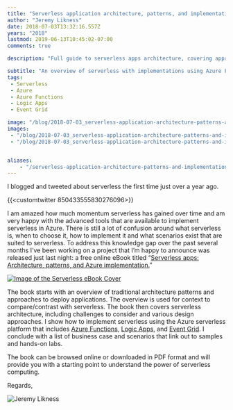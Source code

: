 ```yaml
---
title: "Serverless application architecture, patterns, and implementation"
author: "Jeremy Likness"
date: 2018-07-03T13:32:16.557Z
years: "2018"
lastmod: 2019-06-13T10:45:02-07:00
comments: true

description: "Full guide to serverless apps architecture, covering approaches, patterns, business scenarios, and including guidance on how to implement using the Azure platform."

subtitle: "An overview of serverless with implementations using Azure Functions, Logic Apps, and Event Grid."
tags:
 - Serverless 
 - Azure 
 - Azure Functions 
 - Logic Apps 
 - Event Grid 

image: "/blog/2018-07-03_serverless-application-architecture-patterns-and-implementation/images/1.jpeg" 
images:
 - "/blog/2018-07-03_serverless-application-architecture-patterns-and-implementation/images/1.jpeg" 
 - "/blog/2018-07-03_serverless-application-architecture-patterns-and-implementation/images/2.gif" 


aliases:
    - "/serverless-application-architecture-patterns-and-implementation-5aaabb3acda6"
---
```


I blogged and tweeted about serverless the first time just over a year ago.

{{<customtwitter 850433555830276096>}}

I am amazed how much momentum serverless has gained over time and am very happy with the advanced tools that are available to implement serverless in Azure. There is still a lot of confusion around what serverless is, when to choose it, how to implement it and what scenarios exist that are suited to serverless. To address this knowledge gap over the past several months I’ve been working on a project that I’m happy to announce was released just last night: a free online eBook titled “[Serverless apps: Architecture, patterns, and Azure implementation.](https://docs.microsoft.com/en-us/dotnet/architecture/serverless/)”

[![Image of the Serverless eBook Cover](/blog/2018-07-03_serverless-application-architecture-patterns-and-implementation/images/1.jpeg)](https://docs.microsoft.com/dotnet/architecture/serverless/)

The book starts with an overview of traditional architecture patterns and approaches to deploy applications. The overview is used for context to compare/contrast with serverless. The book then covers serverless architecture, including challenges to consider and various design approaches. I show how to implement serverless using the Azure serverless platform that includes [Azure Functions](https://docs.microsoft.com/en-us/azure/azure-functions/?utm_source=jeliknes&utm_medium=blog&utm_campaign=link&WT.mc_id=link-blog-jeliknes), [Logic Apps](https://docs.microsoft.com/en-us/azure/logic-apps/?utm_source=jeliknes&utm_medium=blog&utm_campaign=link&WT.mc_id=link-blog-jeliknes), and [Event Grid](https://docs.microsoft.com/en-us/azure/event-grid/overview?utm_source=jeliknes&utm_medium=blog&utm_campaign=link&WT.mc_id=link-blog-jeliknes). I conclude with a list of business case and scenarios that link out to samples and hands-on labs.

The book can be browsed online or downloaded in PDF format and will provide you with a starting point to understand the power of serverless computing.

Regards,

![Jeremy Likness](/blog/2018-07-03_serverless-application-architecture-patterns-and-implementation/images/2.gif)

